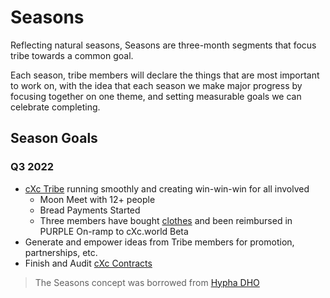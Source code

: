 # Seasons

Reflecting natural seasons, Seasons are three-month segments that focus tribe towards a common goal. 

Each season, tribe members will declare the things that are most important to work on, with the idea that each season we make major progress by focusing together on one theme, and setting measurable goals we can celebrate completing. 


##  Season Goals 
### Q3 2022
- [cXc Tribe](https://lu.ma/cxc) running smoothly and creating win-win-win for all involved
   - Moon Meet with 12+ people
   - Bread Payments Started
   - Three members have bought [clothes](../Clothing/clothing.md) and been reimbursed in PURPLE
On-ramp to cXc.world Beta
- Generate and empower ideas from Tribe members for promotion, partnerships, etc. 
- Finish and Audit [cXc Contracts](https://github.com/dougbutner/beta-pseudo)

> The Seasons concept was borrowed from [Hypha DHO](https://hypha.earth)
